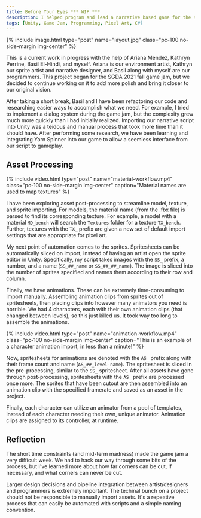 ```yaml
---
title: Before Your Eyes *** WIP ***
description: I helped program and lead a narrative based game for the sgda 2021 fall game jam.
tags: [Unity, Game Jam, Programming, Pixel Art, C#]
---
```


{% include image.html type="post" name="layout.jpg" class="pc-100 no-side-margin img-center" %}

This is a current work in progress with the help of Ariana Mendez, Kathryn Perrine, Basil El-Hindi, and myself. Ariana is our environment artist, Kathryn our sprite artist and narrative designer, and Basil along with myself are our programmers. This project began for the SGDA 2021 fall game jam, but we decided to continue working on it to add more polish and bring it closer to our original vision.

After taking a short break, Basil and I have been refactoring our code and researching easier ways to accomplish what we need. For example, I tried to implement a dialog system during the game jam, but the complexity grew much more quickly than I had initially realized. Importing our narrative script into Unity was a teidous and manual process that took more time than it should have. After performing some research, we have been learning and integrating Yarn Spinner into our game to allow a seemless interface from our script to gameplay.

## Asset Processing

{% include video.html type="post" name="material-workflow.mp4" class="pc-100 no-side-margin img-center" caption="Material names are used to map textures" %}

I have been exploring asset post-processing to streamline model, texture, and sprite importing. For models, the material name (from the .fbx file) is parsed to find its corresponding texture. For example, a model with a material `MD_bench` will search the `Textures` folder for a texture `TX_bench`. Further, textures with the `TX_` prefix are given a new set of default import settings that are appropriate for pixel art.

My next point of automation comes to the sprites. Spritesheets can be automatically sliced on import, instead of having an artist open the sprite editor in Unity. Specifically, my script takes images with the `SS_` prefix, a number, and a name (`SS_##_name` or `SS_##_##_name`). The image is sliced into the number of sprites specified and names them according to their row and column.

Finally, we have animations. These can be extremely time-consuming to import manually. Assembling animation clips from sprites out of spritesheets, then placing clips into however many animators you need is horrible. We had 4 characters, each with their own animation clips (that changed between levels), so this just killed us. It took way too long to assemble the animations.

{% include video.html type="post" name="animation-workflow.mp4" class="pc-100 no-side-margin img-center" caption="This is an example of a character animation import, in less than a minute!" %}

Now, spritesheets for animations are denoted with the `AS_` prefix along with their frame count and name (`AS_##_level-name`). The spritesheet is sliced in the pre-processing, similar to the `SS_` spritesheet. After all assets have gone through post-processing, spritesheets with the `AS_` prefix are processed once more. The sprites that have been cutout are then assembled into an animation clip with the specified framerate and saved as an asset in the project.

Finally, each character can utilize an animator from a pool of templates, instead of each character needing their own, unique animator. Animation clips are assigned to its controller, at runtime.

## Reflection

The short time constraints (and mid-term madness) made the game jam a very difficult week. We had to hack our way through some bits of the process, but I've learned more about how far corners can be cut, if necessary, and what corners can never be cut.

Larger design decisions and pipeline integration between artist/designers and programmers is extremely important. The techinal bunch on a project should not be responsible to manually import assets. It's a repeative process that can easily be automated with scripts and a simple naming convention.
